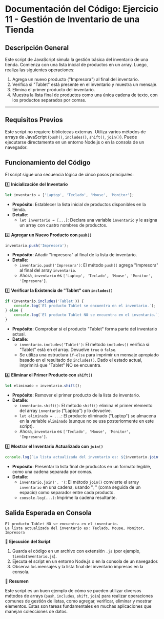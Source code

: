 # Documentación del Código: Ejercicio 11 - Gestión de Inventario de una Tienda

## Descripción General

Este script de JavaScript simula la gestión básica del inventario de una tienda. Comienza con una lista inicial de productos en un array. Luego, realiza las siguientes operaciones:
1.  Agrega un nuevo producto ("Impresora") al final del inventario.
2.  Verifica si "Tablet" está presente en el inventario y muestra un mensaje.
3.  Elimina el primer producto del inventario.
4.  Muestra la lista final de productos como una única cadena de texto, con los productos separados por comas.

---

## Requisitos Previos

Este script no requiere bibliotecas externas. Utiliza varios métodos de arrays de JavaScript (`push()`, `includes()`, `shift()`, `join()`). Puede ejecutarse directamente en un entorno Node.js o en la consola de un navegador.

## Funcionamiento del Código

El script sigue una secuencia lógica de cinco pasos principales:

1️⃣ **Inicialización del Inventario**

```js
let inventario = ['Laptop', 'Teclado', 'Mouse', 'Monitor'];
```

*   **Propósito**: Establecer la lista inicial de productos disponibles en la tienda.
*   **Detalle**:
    *   `let inventario = [...]`: Declara una variable `inventario` y le asigna un array con cuatro nombres de productos.

2️⃣ **Agregar un Nuevo Producto con `push()`**

```js
inventario.push('Impresora');
```

*   **Propósito**: Añadir "Impresora" al final de la lista de inventario.
*   **Detalle**:
    *   `inventario.push('Impresora')`: El método `push()` agrega "Impresora" al final del array `inventario`.
    *   Ahora, `inventario` es `['Laptop', 'Teclado', 'Mouse', 'Monitor', 'Impresora']`.

3️⃣ **Verificar la Existencia de "Tablet" con `includes()`**

```js
if (inventario.includes('Tablet')) {
    console.log(`El producto Tablet se encuentra en el inventario.`);
} else {
    console.log(`El producto Tablet NO se encuentra en el inventario.`);
}
```

*   **Propósito**: Comprobar si el producto "Tablet" forma parte del inventario actual.
*   **Detalle**:
    *   `inventario.includes('Tablet')`: El método `includes()` verifica si "Tablet" está en el array. Devuelve `true` o `false`.
    *   Se utiliza una estructura `if-else` para imprimir un mensaje apropiado basado en el resultado de `includes()`. Dado el estado actual, imprimirá que "Tablet" NO se encuentra.

4️⃣ **Eliminar el Primer Producto con `shift()`**

```js
let eliminado = inventario.shift();
```

*   **Propósito**: Remover el primer producto de la lista de inventario.
*   **Detalle**:
    *   `inventario.shift()`: El método `shift()` elimina el primer elemento del array `inventario` ("Laptop") y lo devuelve.
    *   `let eliminado = ...`: El producto eliminado ("Laptop") se almacena en la variable `eliminado` (aunque no se usa posteriormente en este script).
    *   Ahora, `inventario` es `['Teclado', 'Mouse', 'Monitor', 'Impresora']`.

5️⃣ **Mostrar el Inventario Actualizado con `join()`**

```js
console.log(`La lista actualizada del inventario es: ${inventario.join(', ')}`);
```

*   **Propósito**: Presentar la lista final de productos en un formato legible, como una cadena separada por comas.
*   **Detalle**:
    *   `inventario.join(', ')`: El método `join()` convierte el array `inventario` en una cadena, usando ", " (coma seguida de un espacio) como separador entre cada producto.
    *   `console.log(...)`: Imprime la cadena resultante.

## Salida Esperada en Consola

```
El producto Tablet NO se encuentra en el inventario.
La lista actualizada del inventario es: Teclado, Mouse, Monitor, Impresora
```

🚀 **Ejecución del Script**

1.  Guarda el código en un archivo con extensión `.js` (por ejemplo, `tiendaInventario.js`).
2.  Ejecuta el script en un entorno Node.js o en la consola de un navegador.
3.  Observa los mensajes y la lista final del inventario impresos en la consola.

🏁 **Resumen**

Este script es un buen ejemplo de cómo se pueden utilizar diversos métodos de arrays (`push`, `includes`, `shift`, `join`) para realizar operaciones comunes de gestión de listas, como agregar, verificar, eliminar y mostrar elementos. Estas son tareas fundamentales en muchas aplicaciones que manejan colecciones de datos.